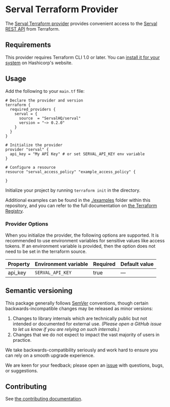 # Serval Terraform Provider

The [Serval Terraform provider](https://registry.terraform.io/providers/ServalHQ/serval/latest/docs) provides convenient access to
the [Serval REST API](https://serval.com) from Terraform.

## Requirements

This provider requires Terraform CLI 1.0 or later. You can [install it for your system](https://developer.hashicorp.com/terraform/install)
on Hashicorp's website.

## Usage

Add the following to your `main.tf` file:

<!-- x-release-please-start-version -->

```hcl
# Declare the provider and version
terraform {
  required_providers {
    serval = {
      source  = "ServalHQ/serval"
      version = "~> 0.2.0"
    }
  }
}

# Initialize the provider
provider "serval" {
  api_key = "My API Key" # or set SERVAL_API_KEY env variable
}

# Configure a resource
resource "serval_access_policy" "example_access_policy" {

}
```

<!-- x-release-please-end -->

Initialize your project by running `terraform init` in the directory.

Additional examples can be found in the [./examples](./examples) folder within this repository, and you can
refer to the full documentation on [the Terraform Registry](https://registry.terraform.io/providers/ServalHQ/serval/latest/docs).

### Provider Options

When you initialize the provider, the following options are supported. It is recommended to use environment variables for sensitive values like access tokens.
If an environment variable is provided, then the option does not need to be set in the terraform source.

| Property | Environment variable | Required | Default value |
| -------- | -------------------- | -------- | ------------- |
| api_key  | `SERVAL_API_KEY`     | true     | —             |

## Semantic versioning

This package generally follows [SemVer](https://semver.org/spec/v2.0.0.html) conventions, though certain backwards-incompatible changes may be released as minor versions:

1. Changes to library internals which are technically public but not intended or documented for external use. _(Please open a GitHub issue to let us know if you are relying on such internals.)_
2. Changes that we do not expect to impact the vast majority of users in practice.

We take backwards-compatibility seriously and work hard to ensure you can rely on a smooth upgrade experience.

We are keen for your feedback; please open an [issue](https://www.github.com/ServalHQ/terraform-provider-serval/issues) with questions, bugs, or suggestions.

## Contributing

See [the contributing documentation](./CONTRIBUTING.md).

